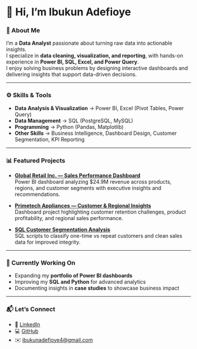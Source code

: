 # 👋 Hi, I’m Ibukun Adefioye  

### 💼 About Me  
I’m a **Data Analyst** passionate about turning raw data into actionable insights.  
I specialize in **data cleaning, visualization, and reporting**, with hands-on experience in **Power BI, SQL, Excel, and Power Query**.  
I enjoy solving business problems by designing interactive dashboards and delivering insights that support data-driven decisions.  

---

### ⚙️ Skills & Tools  
- **Data Analysis & Visualization** → Power BI, Excel (Pivot Tables, Power Query)  
- **Data Management** → SQL (PostgreSQL, MySQL)  
- **Programming** → Python (Pandas, Matplotlib)  
- **Other Skills** → Business Intelligence, Dashboard Design, Customer Segmentation, KPI Reporting  

---

### 📊 Featured Projects  
- [**Global Retail Inc. — Sales Performance Dashboard**](https://github.com/your-username/global-retail-dashboard)  
   Power BI dashboard analyzing $24.9M revenue across products, regions, and customer segments with executive insights and recommendations.  

- [**Primetech Appliances — Customer & Regional Insights**](https://github.com/your-username/primetech-dashboard)  
   Dashboard project highlighting customer retention challenges, product profitability, and regional sales performance.  

- [**SQL Customer Segmentation Analysis**](https://github.com/your-username/sql-analysis)  
   SQL scripts to classify one-time vs repeat customers and clean sales data for improved integrity.  

---

### 🚀 Currently Working On  
- Expanding my **portfolio of Power BI dashboards**  
- Improving my **SQL and Python** for advanced analytics  
- Documenting insights in **case studies** to showcase business impact  

---

### 📬 Let’s Connect  
- 💼 [LinkedIn](https://linkedin.com/in/your-link)  
- 💻 [GitHub](https://github.com/your-username)  
- ✉️ ibukunadefioye4@gmail.com  
